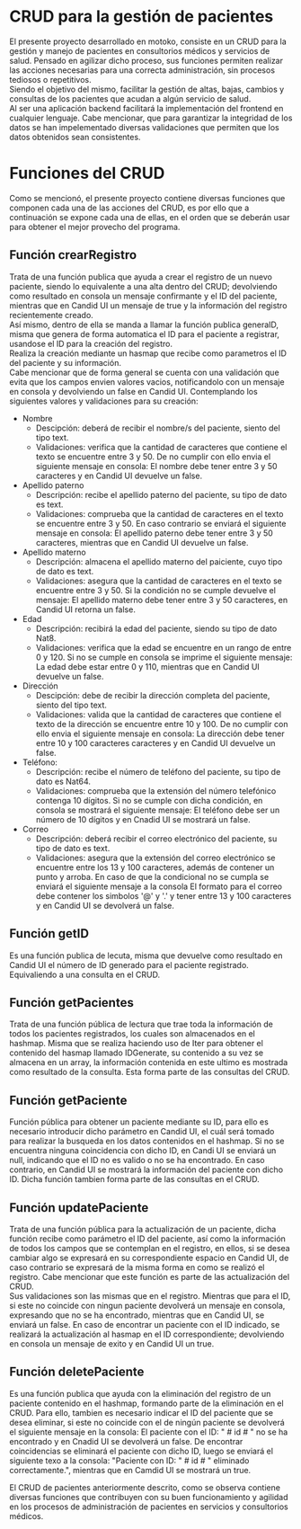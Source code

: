 # CRUD para la gestión de pacientes
El presente proyecto desarrollado en motoko, consiste en un CRUD para la gestión y manejo de pacientes en consultorios médicos y servicios de salud. Pensado en agilizar dicho proceso, sus funciones permiten realizar las acciones necesarias para una correcta administración, sin procesos tediosos o repetitivos.  
Siendo el objetivo del mismo, facilitar la gestión de altas, bajas, cambios y consultas de los pacientes que acudan a algún servicio de salud.  
Al ser una aplicación backend facilitará la implementación del frontend en cualquier lenguaje. Cabe mencionar, que para garantizar la integridad de los datos se han impelementado diversas validaciones que permiten que los datos obtenidos sean consistentes.

# Funciones del CRUD
Como se mencionó, el presente proyecto contiene diversas funciones que componen cada una de las acciones del CRUD, es por ello que a continuación se expone cada una de ellas, en el orden que se deberán usar para obtener el mejor provecho del programa.

## Función crearRegistro
Trata de una función publica que ayuda a crear el registro de un nuevo paciente, siendo lo equivalente a una alta dentro del CRUD; devolviendo como resultado en consola un mensaje confirmante y el ID del paciente, mientras que en Candid UI un mensaje de true y la información del registro recientemente creado.  
Así mismo, dentro de ella se manda a llamar la función publica generaID, misma que genera de forma automatica el ID para el paciente a registrar, usandose el ID para la creación del registro.  
Realiza la creación mediante un hasmap que recibe como parametros el ID del paciente y su información.  
Cabe mencionar que de forma general se cuenta con una validación que evita que los campos envien valores vacios, notificandolo con un mensaje en consola y devolviendo un false en Candid UI. 
Contemplando los siguientes valores y validaciones para su creación:    
- Nombre
  - Descipción: deberá de recibir el nombre/s del paciente, siento del tipo text.
  - Validaciones: verifica que la cantidad de caracteres que contiene el texto se encuentre entre 3 y 50. De no cumplir con ello envia el siguiente mensaje en consola: El nombre debe tener entre 3 y 50 caracteres y en Candid UI devuelve un false.
- Apellido paterno
  - Descripción: recibe el apellido paterno del paciente, su tipo de dato es text.
  - Validaciones: comprueba que la cantidad de caracteres en el texto se encuentre entre 3 y 50. En caso contrario se enviará el siguiente mensaje en consola: El apellido paterno debe tener entre 3 y 50 caracteres, mientras que en Candid UI devuelve un false.
- Apellido materno
  - Descripción: almacena el apellido materno del paiciente, cuyo tipo de dato es text.
  - Validaciones: asegura que la cantidad de caracteres en el texto se encuentre entre 3 y 50. Si la condición no se cumple devuelve el mensaje: El apellido materno debe tener entre 3 y 50 caracteres, en Candid UI retorna un false.
- Edad
  - Descripción: recibirá la edad del paciente, siendo su tipo de dato Nat8.
  - Validaciones: verifica que la edad se encuentre en un rango de entre 0 y 120. Si no se cumple en consola se imprime el siguiente mensaje: La edad debe estar entre 0 y 110, mientras que en Candid UI devuelve un false.
- Dirección
  - Descipción: debe de recibir la dirección completa del paciente, siento del tipo text.
  - Validaciones: valida que la cantidad de caracteres que contiene el texto de la dirección se encuentre entre 10 y 100. De no cumplir con ello envia el siguiente mensaje en consola: La dirección debe tener entre 10 y 100 caracteres caracteres y en Candid UI devuelve un false.
- Teléfono:
  - Descripción: recibe el número de teléfono del paciente, su tipo de dato es Nat64.
  - Validaciones: comprueba que la extensión del número telefónico contenga 10 dígitos. Si no se cumple con dicha condición, en consola se mostrará el siguiente mensaje: El teléfono debe ser un número de 10 dígitos y en Cnadid UI se mostrará un false.
- Correo
  - Descripción: deberá recibir el correo electrónico del paciente, su tipo de dato es text.
  - Validaciones: asegura que la extensión del correo electrónico se encuentre entre los 13 y 100 caracteres, además de contener un punto y arroba. En caso de que la condicional no se cumpla se enviará el siguiente mensaje a la consola El formato para el correo debe contener los simbolos '@' y '.' y tener entre 13 y 100 caracteres y en Candid UI se devolverá un false.
## Función getID
Es una función publica de lecuta, misma que devuelve como resultado en Candid UI el número de ID generado para el paciente registrado. Equivaliendo a una consulta en el CRUD.
## Función getPacientes
Trata de una función pública de lectura que trae toda la información de todos los pacientes registrados, los cuales son almacenados en el hashmap. Misma que se realiza haciendo uso de Iter para obtener el contenido del hasmap llamado IDGenerate, su contenido a su vez se almacena en un array, la información contenida en este ultimo es mostrada como resultado de la consulta. Esta forma parte de las consultas del CRUD.
## Función getPaciente
Función pública para obtener un paciente mediante su ID, para ello es necesario introducir dicho parámetro en Candid UI, el cuál será tomado para realizar la busqueda en los datos contenidos en el hashmap. Si no se encuentra ninguna coincidencia con dicho ID, en Candi UI se enviará un null, indicando que el ID no es valido o no se ha encontrado. En caso contrario, en Candid UI se mostrará la información del paciente con dicho ID. Dicha función tambien forma parte de las consultas en el CRUD.
## Función updatePaciente
Trata de una función pública para la actualización de un paciente, dicha función recibe como parámetro el ID del paciente, así como la información de todos los campos que se contemplan en el registro, en ellos, si se desea cambiar algo se expresará en su correspondiente espacio en Candid UI, de caso contrario se expresará de la misma forma en como se realizó el registro. Cabe mencionar que este función es parte de las actualización del CRUD.  
Sus validaciones son las mismas que en el registro. Mientras que para el ID, si este no coincide con ningun paciente devolverá un mensaje en consola, expresando que no se ha encontrado, mientras que en Candid UI, se enviará un false. En caso de encontrar un paciente con el ID indicado, se realizará la actualización al hasmap en el ID correspondiente; devolviendo en consola un mensaje de exito y en Candid UI un true.
## Función deletePaciente
Es una función publica que ayuda con la eliminación del registro de un paciente contenido en el hashmap, formando parte de la eliminación en el CRUD. Para ello, tambien es necesario indicar el ID del paciente que se desea eliminar, si este no coincide con el de ningún paciente se devolverá el siguiente mensaje en la consola: El paciente con el ID: " # id # " no se ha encontrado y en Cnadid UI se devolverá un false. De encontrar coincidencias se eliminará el paciente con dicho ID, luego se enviará el siguiente texo a la consola: "Paciente con ID: " # id # " eliminado correctamente.", mientras que en Camdid UI se mostrará un true.  

  
El CRUD de pacientes anteriormente descrito, como se observa contiene diversas funciones que contribuyen con su buen funcionamiento y agilidad en los procesos de administración de pacientes en servicios y consultorios médicos. 
